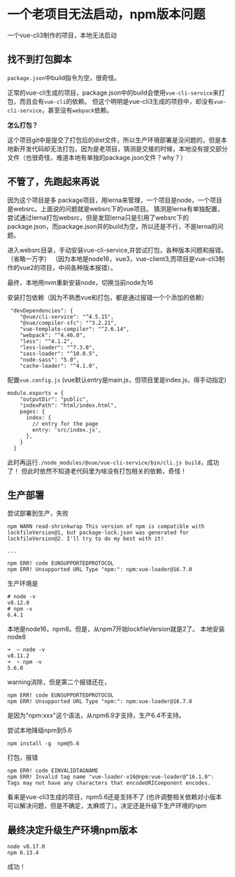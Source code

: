 # 一个老项目无法启动，npm版本问题
一个vue-cli3制作的项目，本地无法启动
## 找不到打包脚本
`package.json`中build指令为空，很奇怪。

正常的vue-cli生成的项目，package.json中的build会使用`vue-cli-service`来打包，而且会有`vue-cli`的依赖。
但这个明明是vue-cli3生成的项目中，却没有`vue-cli-service`，甚至没有`webpack`依赖。

__怎么打包？__


这个项目git中是提交了打包后的dist文件，所以生产环境部署是没问题的，但是本地新开发代码却无法打包，因为是老项目，猜测是交接的时候，本地没有提交部分文件（也很奇怪，难道本地有单独的package.json文件？why？）

## 不管了，先跑起来再说
因为这个项目是多 package项目，用lerna来管理，一个项目是node，一个项目是websrc。上面说的问题就是websrc下的vue项目。
猜测是lerna有单独配置，尝试通过lerna打包websrc，但是发现lerna只是引用了websrc下的package.json，而package.json并的build为空，所以还是不行，不是lerna的问题。

进入websrc目录，手动安装vue-cli-service,并尝试打包，各种版本问题和报错。
（省略一万字）
（因为本地是node16，vue3，vue-client3,而项目是vue-cli3制作的vue2的项目，中间各种版本报错）。

最终，本地用nvm重新安装node，切换当前node为16

安装打包依赖（因为不熟悉vue和打包，都是通过报错一个个添加的依赖）
```
 "devDependencies": {
    "@vue/cli-service": "^4.5.15",
    "@vue/compiler-sfc": "^3.2.21",
    "vue-template-compiler": "^2.6.14",
    "webpack": "^4.46.0",
    "less": "^4.1.2",
    "less-loader": "^7.3.0",
    "sass-loader": "^10.0.5",
    "node-sass": "5.0",
    "cache-loader": "^4.1.0",
```

配置`vue.config.js`
(vue默认entry是main.js，但项目里是index.js，得手动指定)

```
module.exports = {
    "outputDir": "public",
    "indexPath": "html/index.html",
    pages: {
      index: {
        // entry for the page
        entry: 'src/index.js',
      },
    }
  }
```

此时再运行`./node_modules/@vue/vue-cli-service/bin/cli.js build`，成功了！
但此时依然不知道老代码里为啥没有打包相关的依赖，奇怪！

## 生产部署
尝试部署到生产，失败
```
npm WARN read-shrinkwrap This version of npm is compatible with lockfileVersion@1, but package-lock.json was generated for lockfileVersion@2. I'll try to do my best with it!

...

npm ERR! code EUNSUPPORTEDPROTOCOL
npm ERR! Unsupported URL Type "npm:": npm:vue-loader@16.7.0
```

生产环境是
```
# node -v
v8.12.0
# npm -v
6.4.1
```

本地是node16，npm8。但是，从npm7开始lockfileVersion就是2了。
本地安装node8
```
➜  ~ node -v
v8.11.2
➜  ~ npm -v
5.6.0
```

warning消除，但是第二个报错还在，
```
npm ERR! code EUNSUPPORTEDPROTOCOL
npm ERR! Unsupported URL Type "npm:": npm:vue-loader@16.7.0
```
是因为"npm:xxx"这个语法，从npm6.9才支持，生产6.4不支持。

尝试本地降级npm到5.6
```
npm install -g  npm@5.6
```

打包，报错
```
npm ERR! code EINVALIDTAGNAME
npm ERR! Invalid tag name "vue-loader-v16@npm:vue-loader@^16.1.0": Tags may not have any characters that encodeURIComponent encodes.
```

看来是vue-cli3生成的项目，npm5.6还是支持不了
(也许调整相关依赖对小版本可以解决问题，但是不确定，太麻烦了）。决定还是升级下生产环境的npm


## 最终决定升级生产环境npm版本
```
node v8.17.0
npm 6.13.4
```

成功！

